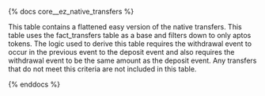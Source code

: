 {% docs core__ez_native_transfers %}

This table contains a flattened easy version of the native transfers. This table uses the fact_transfers table as a base and filters down to only aptos tokens. The logic used to derive this table requires the withdrawal event to occur in the previous event to the deposit event and also requires the withdrawal event to be the same amount as the deposit event. Any transfers that do not meet this criteria are not included in this table.

{% enddocs %}

